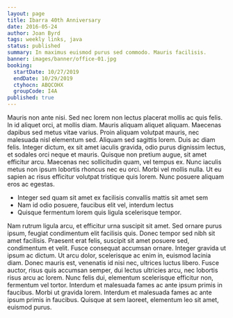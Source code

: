 ```yaml
---
layout: page
title: Ibarra 40th Anniversary
date: 2016-05-24
author: Joan Byrd
tags: weekly links, java
status: published
summary: In maximus euismod purus sed commodo. Mauris facilisis.
banner: images/banner/office-01.jpg
booking:
  startDate: 10/27/2019
  endDate: 10/29/2019
  ctyhocn: ABQCOHX
  groupCode: I4A
published: true
---
```

Mauris non ante nisi. Sed nec lorem non lectus placerat mollis ac quis felis. In id aliquet orci, at mollis diam. Mauris aliquam aliquet aliquam. Maecenas dapibus sed metus vitae varius. Proin aliquam volutpat mauris, nec malesuada nisl elementum sed. Aliquam sed sagittis lorem. Duis ac diam felis. Integer dictum, ex sit amet iaculis gravida, odio purus dignissim lectus, et sodales orci neque et mauris. Quisque non pretium augue, sit amet efficitur arcu. Maecenas nec sollicitudin quam, vel tempus ex. Nunc iaculis metus non ipsum lobortis rhoncus nec eu orci. Morbi vel mollis nulla. Ut eu sapien ac risus efficitur volutpat tristique quis lorem. Nunc posuere aliquam eros ac egestas.

* Integer sed quam sit amet ex facilisis convallis mattis sit amet sem
* Nam id odio posuere, faucibus elit vel, interdum lectus
* Quisque fermentum lorem quis ligula scelerisque tempor.

Nam rutrum ligula arcu, et efficitur urna suscipit sit amet. Sed ornare purus ipsum, feugiat condimentum elit facilisis quis. Donec tempor sed nibh sit amet facilisis. Praesent erat felis, suscipit sit amet posuere sed, condimentum et velit. Fusce consequat accumsan ornare. Integer gravida ut ipsum ac dictum. Ut arcu dolor, scelerisque ac enim in, euismod lacinia diam. Donec mauris est, venenatis id nisi nec, ultrices luctus libero. Fusce auctor, risus quis accumsan semper, dui lectus ultricies arcu, nec lobortis risus arcu ac lorem. Nunc felis dui, elementum scelerisque efficitur non, fermentum vel tortor. Interdum et malesuada fames ac ante ipsum primis in faucibus. Morbi ut gravida lorem. Interdum et malesuada fames ac ante ipsum primis in faucibus. Quisque at sem laoreet, elementum leo sit amet, euismod purus.

